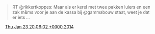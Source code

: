 > RT @rikkertkoppes: Maar als er kerel met twee pakken luiers en een zak m&amp;ms voor je aan de kassa bij @gammabouw staat, weet je dat er iets …

<img src="../../media/tweet.ico" width="12" /> [Thu Jan 23 20:06:02 +0000 2014](https://twitter.com/DromerDenker/status/426445741629116416)